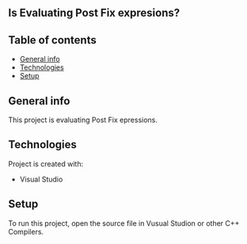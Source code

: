 ## Is Evaluating Post Fix expresions?

## Table of contents
* [General info](#general-info)
* [Technologies](#technologies)
* [Setup](#setup)

## General info
This project is evaluating Post Fix epressions. 
	
## Technologies
Project is created with:
* Visual Studio
	
## Setup
To run this project, open the source file in Vusual Studion or other C++ Compilers. 
